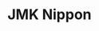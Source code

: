 ---
layout: place
title: "JMK Nippon"
permalink: /illinois/rockford/jmk-nippon.html
stateAbbr: IL
stateName: Illinois
cityName: Rockford
seo:
  name: "JMK Nippon"
  type: Restaurant
  links: http://jmkrockford.com/
description: "Sleek Japanese spot featuring tableside grills, sushi, traditional Japanese mains & bento boxes. JMK Nippon serves delicious sushi in Rockford, Illinois. Try fresh Japanese dishes for a great dining experience. Available for takeout, lunch, and dinner."
place_id: ChIJxcyzlp25CIgROtsywk16nR0
photos:
  - name: >-
      places/ChIJxcyzlp25CIgROtsywk16nR0/photos/AeeoHcKaiqCv7ZvxGKHFawxRub6TmfY13O98SbkyCP7uvgyOJSJhEb2s8SzouGoJkygwYvp3fX8P1Ci_iU_uY101SrZbRpf0tC-adVbwfgjXkZxqJ5ssLHa2VpIXzM4ZFwt4sd64L9migCNu1CiZMZd6C2SxW3gi9VBJXVTEvEHKmdX1t4vn1qivtH2wMSMAh3Y2WiMOjzP1J-frExU4b6hVeXdpVf7k8iJn5q-kRFqVR-tnVyLysQfVNmBnHND4NE-wflBzQcwvRKCL0ZRKRYbJjZoLyyM1qMmd07_eAHVUwtXZIw
    widthPx: 1080
    heightPx: 608
    authorAttributions:
      - displayName: JMK Nippon
        uri: https://maps.google.com/maps/contrib/104742300033603646158
        photoUri: >-
          https://lh3.googleusercontent.com/a-/ALV-UjUMYs79q1R0oDRB9JaHJFw_NFMG3ZrpYxCnVZNPxHrBTm_dffCQ=s100-p-k-no-mo
    flagContentUri: >-
      https://www.google.com/local/imagery/report/?cb_client=maps_api_places.places_api&image_key=!1e10!2sAF1QipO6ZsJ34afmF2Qph7JXYSAr87TIYVgrihM5HLJS&hl=en-US
    googleMapsUri: >-
      https://www.google.com/maps/place//data=!3m4!1e2!3m2!1sAF1QipO6ZsJ34afmF2Qph7JXYSAr87TIYVgrihM5HLJS!2e10!4m2!3m1!1s0x8808b99d96b3ccc5:0x1d9d7a4dc232db3a
  - name: >-
      places/ChIJxcyzlp25CIgROtsywk16nR0/photos/AeeoHcJAQ2CMvjJIgeSn7jW2SSeedgAO1zJ_E9wt41Pgi0iyyXMYpeq_1WSrT-mnBehM86lFh5MKxitW_QynVXeLcsh7Zr6hpVcZOogucqoIYYoqdEqNXtla0YUCt7Br17S5OkO2iX0bUwqFCHvXRl2CFQLE7vRSmkLUSGooMhfAM2eeA97etCsOQnWH-al5u6jRx1CFX_j9-kfEeQYf7p_PpMGfzSrXUPbmyhISXgDJ-yxfGXztvGU5mHhqgjJ1p6XOASksX-p1Q7ReIyYn6rFIVc9XuBDk3A8joHNNQHDy3vZzvC4g9bHhlI_h2olIlDZKqxEvW5uKoYvZVMfd0d8eGUNCjebmVrB3u5lwkjUOesDOL9ia16V_9t7X37fgjACtZYFUb7gHPhU48O8H916rpdht6XX9ahQ8bjZEefS-Kvv8Tio
    widthPx: 3000
    heightPx: 4000
    authorAttributions:
      - displayName: nida Ploy
        uri: https://maps.google.com/maps/contrib/102335535587612612493
        photoUri: >-
          https://lh3.googleusercontent.com/a-/ALV-UjUvQFdj3DJ4zuAuryfeKXoKVv9ekfKWijwI_poAssiP552cIPH5Vg=s100-p-k-no-mo
    flagContentUri: >-
      https://www.google.com/local/imagery/report/?cb_client=maps_api_places.places_api&image_key=!1e10!2sCIHM0ogKEICAgMCoiKCB7gE&hl=en-US
    googleMapsUri: >-
      https://www.google.com/maps/place//data=!3m4!1e2!3m2!1sCIHM0ogKEICAgMCoiKCB7gE!2e10!4m2!3m1!1s0x8808b99d96b3ccc5:0x1d9d7a4dc232db3a
  - name: >-
      places/ChIJxcyzlp25CIgROtsywk16nR0/photos/AeeoHcKTeBO2NH71i89Bfu9L48ueJsGU14DdOI4Fa5xrQtAJFsGH5Lw7MqU-aJgTQsTqLuWM3BWyro-7tNFw0gTshgw93dNQiXFQSCnx1xZfe7MU9b7AObVIR6R4tAVdcGP6t-scTG7FiNWFLuG9AGD42yUV5bA-h6s8fNvfWEOfr1oHrEnpdTT4Q4t8vl6-v7SEGLmsIuUA0rGR3frtaVh4ISMNOgXbj9_f8OL_2WuYJpKg7d90NNh9Hms57cpDaP3_T311HiZ_h-1b9hLjiix2KqmQc74Qjcv763-wkyPdwzGUMg
    widthPx: 449
    heightPx: 256
    authorAttributions:
      - displayName: JMK Nippon
        uri: https://maps.google.com/maps/contrib/110949844220972008314
        photoUri: >-
          https://lh3.googleusercontent.com/a-/ALV-UjXMHqpaJs2I5DKGdd028QZRbAILfuBqvcv6_RdwKci3wdBbIl8=s100-p-k-no-mo
    flagContentUri: >-
      https://www.google.com/local/imagery/report/?cb_client=maps_api_places.places_api&image_key=!1e10!2sAF1QipM5IwjDZw3BoLSX5Vix6AgQlU3OZwGcCAhDIbKt&hl=en-US
    googleMapsUri: >-
      https://www.google.com/maps/place//data=!3m4!1e2!3m2!1sAF1QipM5IwjDZw3BoLSX5Vix6AgQlU3OZwGcCAhDIbKt!2e10!4m2!3m1!1s0x8808b99d96b3ccc5:0x1d9d7a4dc232db3a
  - name: >-
      places/ChIJxcyzlp25CIgROtsywk16nR0/photos/AeeoHcJMU99yvJ_MplkXHVu4Ui8thAWWFO_OKBeI43itgh5vWUDG9Bb0h-fkv2FistJg3aqAaTGq_EBZn2HJUFx94FSynRTVTtveloLjSyh1w6qdn9v62a2DWy_5Dk4CbEaNVwoYrrCujde_L0zz0WWxxz9YBl6jTCZAXpPUu-p7gTPwHwsZShkfRkwRQAUTxQYoljj-J5_r5g5SJd1IsJmXrLsg-5FD-rkr24XpZuc6_WC3_V6r5G1qwqO5lEkDqKY3KyQ5SPv0WlEWNQIeV5BqwEjduNdhaD1FWThpzDSnzfolnHnVl7L7C9uQh3lGURO_8f2a4fEXKqatiqqCsEBJcBKOVLyqmLPW7mrZ0ROkbTP3XT1pQRJ26fNkZgBvdzagurR-gtERNAmyPbRuZf83CEvRI7DfJ7BtzN51ckt3bJVsVNHy4uqp16JEVZbsDSGJ
    widthPx: 4032
    heightPx: 3024
    authorAttributions:
      - displayName: Tammy Strub
        uri: https://maps.google.com/maps/contrib/116215326022616526927
        photoUri: >-
          https://lh3.googleusercontent.com/a-/ALV-UjWMCSYlKHWc3-7P4o4P20oltH2UW3f1fV8COiR4xqSTwFA5T0gorw=s100-p-k-no-mo
    flagContentUri: >-
      https://www.google.com/local/imagery/report/?cb_client=maps_api_places.places_api&image_key=!1e10!2sCIABIhAIN0uGcjmSz2fnGuQAB3fC&hl=en-US
    googleMapsUri: >-
      https://www.google.com/maps/place//data=!3m4!1e2!3m2!1sCIABIhAIN0uGcjmSz2fnGuQAB3fC!2e10!4m2!3m1!1s0x8808b99d96b3ccc5:0x1d9d7a4dc232db3a
  - name: >-
      places/ChIJxcyzlp25CIgROtsywk16nR0/photos/AeeoHcKuBHJqRYBSFeAdwTQisPgjPonIFVpUk0R6YX7LFm6M90Eu2XvZGJrpoED_pzOP4iPGvih46H5B_VmsYBaqQRmi6q3NJoDGtlHXUKEK2gGffhGTfU5cyLo4_Y_Z7Hx0fAEXL6K62ldkFbCz7uk1K5Z7Hj1cXR3-exsnoMD-gMLZitsh-C1LFJKeEX6Vnzitm-yb5tro_OO7ICTNt2b6_Ipr6p7UejqFQW1OVHoKBjmPXnSU3STUuODdm8z1K-Qo8IiSVYgncrrwhHWKccex6ahFGl1DIMOokVNTRbmWwsjAt7zGlTakwfn7gPazn1cH6i6ugETmgcMqKwao3yrSVyxVQ4ZZPYcov1CAASjfzlkVGjPJ32bLq2Hb3OhY7xchZfIp4jmHFodzL8Ua46G58U5H4dTxJzOwyRR0gS5apQsJSPP8LyprJrW2lTwr-YPP
    widthPx: 4032
    heightPx: 3024
    authorAttributions:
      - displayName: Tammy Strub
        uri: https://maps.google.com/maps/contrib/116215326022616526927
        photoUri: >-
          https://lh3.googleusercontent.com/a-/ALV-UjWMCSYlKHWc3-7P4o4P20oltH2UW3f1fV8COiR4xqSTwFA5T0gorw=s100-p-k-no-mo
    flagContentUri: >-
      https://www.google.com/local/imagery/report/?cb_client=maps_api_places.places_api&image_key=!1e10!2sCIABIhAGbzaqjyFiDWfnGuwADeIr&hl=en-US
    googleMapsUri: >-
      https://www.google.com/maps/place//data=!3m4!1e2!3m2!1sCIABIhAGbzaqjyFiDWfnGuwADeIr!2e10!4m2!3m1!1s0x8808b99d96b3ccc5:0x1d9d7a4dc232db3a
  - name: >-
      places/ChIJxcyzlp25CIgROtsywk16nR0/photos/AeeoHcKTsc0mKJMTTxFG6wyyPH8DRzaxUBLM_bR1y32yWQD4sc4-V6am3lvKUicNWtYGB5T5231epXTc182YjKre2wHNxJGGpLlsvdWD8GPTv9ajiinUsRE5QIVmZ1KMo7QDYVi5Wk41rvPxvOzPODuAE109qwawAfetIapR4F542Co8ehrnLgFG0AoOHhvevdMsCzHVXzflbu4EBHpuEZiSmZTDTd96HMgaTPabxCxPATeXlG4TIAj55EocR5DrOY5-l8SFFBP_73uZC3XvkBN11pnzWSi1dwO3aRRwCoYG_Mrhg_yZA1ntjGak0wmreFthqM72o3MY0hPkZh0dmlx8_dt1DXt08L3xKIqjOAx9g7aS96lDHwe16HHPNvGBdvtrhXU-4lBnfjfUh2KqXKzHIpF31i6OsolvFPyhF-cdVTI
    widthPx: 4032
    heightPx: 2268
    authorAttributions:
      - displayName: Kisha Lockner
        uri: https://maps.google.com/maps/contrib/110763805855959626362
        photoUri: >-
          https://lh3.googleusercontent.com/a-/ALV-UjUf_MaJzX-wknUmsp86t4Phy2VLU9-Ns2T0evvXC805CRTKmZgQvA=s100-p-k-no-mo
    flagContentUri: >-
      https://www.google.com/local/imagery/report/?cb_client=maps_api_places.places_api&image_key=!1e10!2sCIHM0ogKEICAgIDrwK6hEw&hl=en-US
    googleMapsUri: >-
      https://www.google.com/maps/place//data=!3m4!1e2!3m2!1sCIHM0ogKEICAgIDrwK6hEw!2e10!4m2!3m1!1s0x8808b99d96b3ccc5:0x1d9d7a4dc232db3a
  - name: >-
      places/ChIJxcyzlp25CIgROtsywk16nR0/photos/AeeoHcLwCqXFRbQyGmJDfS8-Kl53zAAquT0JTTYEOp8HPKUwTsrlc-Wf3cQMTGsn74iNZtCP-qDsqjum_Dh0hiXfybSusW9zAUk6fip6ynRnQhKT9JC7oJqQ7ghfHzkajLjkx-nLvdc5Y8Sh8-f1PRPnQ0REWWrmEjjB1s1_SU7wGX9bdC8iCl9bUz2yNz3CmXUmS4bBYUtJHPvI1zbj-p4st3_mYX41xmYF7dV8kkZUOLcpipx4pjilU0THeaLahIr_oRahsa2nRJnhK2lPoR0S60qO-VDqJrGzzZAJMkWzg9gIQ7tlNnUZtC12jChGdfFFvEnTZbZYv6pno1n932hOW_EJB4Fl4TDnb3BpwyNmpcltMiKrahaUfdbx3dXB8t3FBLdHkcJ4Eahx2bWS6YzKHhsKDCdncfgZCqzRArqmUNynPA
    widthPx: 3072
    heightPx: 4080
    authorAttributions:
      - displayName: Frank Caniano
        uri: https://maps.google.com/maps/contrib/111292971802524030253
        photoUri: >-
          https://lh3.googleusercontent.com/a/ACg8ocIe2iNBOUzrJLJr3JSugQ1n4IZiRVJ3f_cCqW4BcvHw14L7Nw=s100-p-k-no-mo
    flagContentUri: >-
      https://www.google.com/local/imagery/report/?cb_client=maps_api_places.places_api&image_key=!1e10!2sCIHM0ogKEICAgIDHuontSw&hl=en-US
    googleMapsUri: >-
      https://www.google.com/maps/place//data=!3m4!1e2!3m2!1sCIHM0ogKEICAgIDHuontSw!2e10!4m2!3m1!1s0x8808b99d96b3ccc5:0x1d9d7a4dc232db3a
  - name: >-
      places/ChIJxcyzlp25CIgROtsywk16nR0/photos/AeeoHcLUsrjZ9PSZhJ8FmIxxUw8ON6CK16BO6HmAUJaX38Fl83GpBBPVlJ4t--XRYEGepln8RybS8pI_eyWetMFqpyyJLxsSqjs5a5sgetkIsrxZl8DS23ACOgOzlk4sRHRvOu0OntKeId4gBesVD-pNxE_s8V1cYUivdcocWO0JPjBUb0E1vGEHUAllRtoEDE2BFW8MAPyltEI37mejvwi8WDmapFsVMGOA--tDU-1BxNysVmyeo0HHuy8oahqH8ZHgVGUbaR2EOG3RkrD9k8uYuZndN1t8UMezBIw8JYAjCirV1w
    widthPx: 421
    heightPx: 289
    authorAttributions:
      - displayName: JMK Nippon
        uri: https://maps.google.com/maps/contrib/104742300033603646158
        photoUri: >-
          https://lh3.googleusercontent.com/a-/ALV-UjUMYs79q1R0oDRB9JaHJFw_NFMG3ZrpYxCnVZNPxHrBTm_dffCQ=s100-p-k-no-mo
    flagContentUri: >-
      https://www.google.com/local/imagery/report/?cb_client=maps_api_places.places_api&image_key=!1e10!2sAF1QipMFBMBvOGZriDq4tyaQCUq0E8IuwGCP9lnjuJAN&hl=en-US
    googleMapsUri: >-
      https://www.google.com/maps/place//data=!3m4!1e2!3m2!1sAF1QipMFBMBvOGZriDq4tyaQCUq0E8IuwGCP9lnjuJAN!2e10!4m2!3m1!1s0x8808b99d96b3ccc5:0x1d9d7a4dc232db3a
  - name: >-
      places/ChIJxcyzlp25CIgROtsywk16nR0/photos/AeeoHcKVdOSZ99ZU_v5ZjHlUD-YFjvNlSCshAYHxij2fssYqwS48tST8M00eyD5HJi3yukqJNsYBuWsbRBlUg1ILaWRAj9vYeHhn3GpGLLFnhm__kHPnl0TXDl7aXfsFF8-t2XZMM-E-Bwm7xjow1336KQjMVwEyHM9jxRzJuI-M2QNkX9qQTQMRHJs1DMBTdAzyACVp5t_tKO4xxhhv6fWErmwZQCa5s8ruVsyYcpQQ8NWqCGIsvP8kr_DbFFdz4LzbJUCWImRJzLgFvp7t-1F0611XtP2rSlNsgGOT3rf4IhZxkxHRUh6_dP9zRtzfmN955LPUb2JE9OfUiYY2yNGSG8LGuSLaiPkf1wYsbK4V4KdcNDPjmrmSV618LwYBM-wU01pAC1nHHpoD1suJPV_ic_GyVozsWb-gKZM1QkLnDiI
    widthPx: 3000
    heightPx: 4000
    authorAttributions:
      - displayName: Melody Anderson
        uri: https://maps.google.com/maps/contrib/115147211644027775123
        photoUri: >-
          https://lh3.googleusercontent.com/a-/ALV-UjX34MgXzV0P6cCgILr5wwp8X90ywEd6MFGOcdCDTmjJXWNx3SwJXg=s100-p-k-no-mo
    flagContentUri: >-
      https://www.google.com/local/imagery/report/?cb_client=maps_api_places.places_api&image_key=!1e10!2sCIHM0ogKEICAgMDwqvKhDQ&hl=en-US
    googleMapsUri: >-
      https://www.google.com/maps/place//data=!3m4!1e2!3m2!1sCIHM0ogKEICAgMDwqvKhDQ!2e10!4m2!3m1!1s0x8808b99d96b3ccc5:0x1d9d7a4dc232db3a
  - name: >-
      places/ChIJxcyzlp25CIgROtsywk16nR0/photos/AeeoHcL0lrarbPUgO9KK9v96XFpkCIJFO_bzif1DbNEHOXXksybrin4xnSoiEd-YszokUxOj7NHGxFT4YZdLT15wkPw6nkPLIVrMiW64Lbo9Q__41hu8zzODzl3VwjWnoeclE7Y1WNoNHEOUiUwCyf5lv2-ccaz5abdnHo8Sh1zzQRxFmbYYcjXzZi_Qmx5BHlyB3o8IllZTC8dbDugcFYyc_XLXuNJnvpJSGsY9P6WECwwJMR3cOVlXNH77KELsyqzVti8IP9CCx3RmlqY24OZNsTcTlzUFEF2kapD0Wk9_jl2jLJ2ymyzQTsyjNhim2ur7SabwvGlWyO4Vlh10wVEAYw3qMu4YNqYXWbV76fQkSHCtFfEXTZiiKJC9tB_WlN4mDeXpNbl5bM67zN25xa16AZgQutDD9mEwLHY2nEoefGXX3gSDBmJ4iq88NUPCt0_q
    widthPx: 4000
    heightPx: 3000
    authorAttributions:
      - displayName: Jaxx Brown
        uri: https://maps.google.com/maps/contrib/106861510551880411437
        photoUri: >-
          https://lh3.googleusercontent.com/a-/ALV-UjXnxj-y_I7utJICplNzh-qElpXMEPPwiiQKideSwN5Mvz1BVts=s100-p-k-no-mo
    flagContentUri: >-
      https://www.google.com/local/imagery/report/?cb_client=maps_api_places.places_api&image_key=!1e10!2sCIABIhADycTjvjZmzGfKVfMAB4v7&hl=en-US
    googleMapsUri: >-
      https://www.google.com/maps/place//data=!3m4!1e2!3m2!1sCIABIhADycTjvjZmzGfKVfMAB4v7!2e10!4m2!3m1!1s0x8808b99d96b3ccc5:0x1d9d7a4dc232db3a
address: 2551 N Perryville Rd, Rockford, IL 61107, USA
street: 2551 N Perryville Rd
city: Rockford
state: IL
zip: '61107'
country: USA
neighborhood: null
latitude: '42.297607'
longitude: '-88.979324'
accessibility_options:
  wheelchairAccessibleParking: true
  wheelchairAccessibleEntrance: true
  wheelchairAccessibleRestroom: true
  wheelchairAccessibleSeating: true
business_status: OPERATIONAL
name: JMK Nippon
google_maps_links:
  directionsUri: >-
    https://www.google.com/maps/dir//''/data=!4m7!4m6!1m1!4e2!1m2!1m1!1s0x8808b99d96b3ccc5:0x1d9d7a4dc232db3a!3e0
  placeUri: https://maps.google.com/?cid=2133996272832666426
  writeAReviewUri: >-
    https://www.google.com/maps/place//data=!4m3!3m2!1s0x8808b99d96b3ccc5:0x1d9d7a4dc232db3a!12e1
  reviewsUri: >-
    https://www.google.com/maps/place//data=!4m4!3m3!1s0x8808b99d96b3ccc5:0x1d9d7a4dc232db3a!9m1!1b1
  photosUri: >-
    https://www.google.com/maps/place//data=!4m3!3m2!1s0x8808b99d96b3ccc5:0x1d9d7a4dc232db3a!10e5
primary_type: Japanese Restaurant
opening_hours:
  regular: null
  current: null
secondary_opening_hours:
  regular:
    weekdayDescriptions: null
    type: null
  current:
    weekdayDescriptions: null
    type: null
phone: (815) 877-0505
price_level: PRICE_LEVEL_MODERATE
price_range: null
rating: '4.4'
rating_count: 0
website: http://jmkrockford.com/
reviews:
  - name: >-
      places/ChIJxcyzlp25CIgROtsywk16nR0/reviews/ChdDSUhNMG9nS0VJQ0FnTUR3cXZLaGxRRRAB
    relativePublishTimeDescription: 2 weeks ago
    rating: 5
    text:
      text: >-
        Amazing!! This was our first time here and it was an awesome
        experience!! Our chef was really interactive and fun! Food tasted great
        as well!! Highly recommend to go at least one time!!
      languageCode: en
    originalText:
      text: >-
        Amazing!! This was our first time here and it was an awesome
        experience!! Our chef was really interactive and fun! Food tasted great
        as well!! Highly recommend to go at least one time!!
      languageCode: en
    authorAttribution:
      displayName: Melody Anderson
      uri: https://www.google.com/maps/contrib/115147211644027775123/reviews
      photoUri: >-
        https://lh3.googleusercontent.com/a-/ALV-UjX34MgXzV0P6cCgILr5wwp8X90ywEd6MFGOcdCDTmjJXWNx3SwJXg=s128-c0x00000000-cc-rp-mo-ba5
    publishTime: '2025-03-25T08:55:04.091658Z'
    flagContentUri: >-
      https://www.google.com/local/review/rap/report?postId=ChdDSUhNMG9nS0VJQ0FnTUR3cXZLaGxRRRAB&d=17924085&t=1
    googleMapsUri: >-
      https://www.google.com/maps/reviews/data=!4m6!14m5!1m4!2m3!1sChdDSUhNMG9nS0VJQ0FnTUR3cXZLaGxRRRAB!2m1!1s0x8808b99d96b3ccc5:0x1d9d7a4dc232db3a
  - name: >-
      places/ChIJxcyzlp25CIgROtsywk16nR0/reviews/ChZDSUhNMG9nS0VJQ0FnSUNfajVYelRREAE
    relativePublishTimeDescription: 2 months ago
    rating: 5
    text:
      text: >-
        Been coming here for many years, and the food is still very delicious! I
        got the filet mignon dinner with fried rice. The soup and salad were
        great as usual. The chef was very fun and made lots of jokes and did
        awesome tricks. The waiter was great too and very attentive. The filet
        was cooked perfectly and the fried rice and vegetables were amazing. The
        yucky yucky sauce is definitely my favorite. It was a bit chilly inside
        and very smoky, maybe they need to clean out their fans?
      languageCode: en
    originalText:
      text: >-
        Been coming here for many years, and the food is still very delicious! I
        got the filet mignon dinner with fried rice. The soup and salad were
        great as usual. The chef was very fun and made lots of jokes and did
        awesome tricks. The waiter was great too and very attentive. The filet
        was cooked perfectly and the fried rice and vegetables were amazing. The
        yucky yucky sauce is definitely my favorite. It was a bit chilly inside
        and very smoky, maybe they need to clean out their fans?
      languageCode: en
    authorAttribution:
      displayName: Crystal
      uri: https://www.google.com/maps/contrib/116902166761796501612/reviews
      photoUri: >-
        https://lh3.googleusercontent.com/a/ACg8ocK7c6BFUpyyHyCltFzud6pR87u_9oYeI1cU6Dha0V8zZBnl=s128-c0x00000000-cc-rp-mo-ba3
    publishTime: '2025-01-20T01:16:04.105748Z'
    flagContentUri: >-
      https://www.google.com/local/review/rap/report?postId=ChZDSUhNMG9nS0VJQ0FnSUNfajVYelRREAE&d=17924085&t=1
    googleMapsUri: >-
      https://www.google.com/maps/reviews/data=!4m6!14m5!1m4!2m3!1sChZDSUhNMG9nS0VJQ0FnSUNfajVYelRREAE!2m1!1s0x8808b99d96b3ccc5:0x1d9d7a4dc232db3a
  - name: >-
      places/ChIJxcyzlp25CIgROtsywk16nR0/reviews/ChZDSUhNMG9nS0VJQ0FnTUNnM3J5RmNREAE
    relativePublishTimeDescription: a month ago
    rating: 3
    text:
      text: >-
        Nice place and clean, but the food not so good and poorly presented and
        lack attention to detail. My nuguri  was thick sliced and my sushi roll
        looked like I rolled it at home, it is over priced. My wife's meal was
        on the better side as she had tempura shrimp and she liked it. This
        place fills up fast so go early.
      languageCode: en
    originalText:
      text: >-
        Nice place and clean, but the food not so good and poorly presented and
        lack attention to detail. My nuguri  was thick sliced and my sushi roll
        looked like I rolled it at home, it is over priced. My wife's meal was
        on the better side as she had tempura shrimp and she liked it. This
        place fills up fast so go early.
      languageCode: en
    authorAttribution:
      displayName: Tim the toolman of ENC
      uri: https://www.google.com/maps/contrib/104550067183762332666/reviews
      photoUri: >-
        https://lh3.googleusercontent.com/a-/ALV-UjV8e8guoCOy_9KcsNnXONWZeJuZfMoZGTZQK38MItQsgByFkR9i=s128-c0x00000000-cc-rp-mo-ba4
    publishTime: '2025-02-17T16:13:32.252805Z'
    flagContentUri: >-
      https://www.google.com/local/review/rap/report?postId=ChZDSUhNMG9nS0VJQ0FnTUNnM3J5RmNREAE&d=17924085&t=1
    googleMapsUri: >-
      https://www.google.com/maps/reviews/data=!4m6!14m5!1m4!2m3!1sChZDSUhNMG9nS0VJQ0FnTUNnM3J5RmNREAE!2m1!1s0x8808b99d96b3ccc5:0x1d9d7a4dc232db3a
  - name: >-
      places/ChIJxcyzlp25CIgROtsywk16nR0/reviews/ChdDSUhNMG9nS0VJQ0FnSUQzelpxNXJRRRAB
    relativePublishTimeDescription: 4 months ago
    rating: 5
    text:
      text: >-
        Great mix of food from Hibachi, to Sushi to steaks. The Surg and Turf
        roll is a must try. Always a great experience!
      languageCode: en
    originalText:
      text: >-
        Great mix of food from Hibachi, to Sushi to steaks. The Surg and Turf
        roll is a must try. Always a great experience!
      languageCode: en
    authorAttribution:
      displayName: Brent Potter
      uri: https://www.google.com/maps/contrib/107461272723356233655/reviews
      photoUri: >-
        https://lh3.googleusercontent.com/a-/ALV-UjV2D2_DAL6tPDsrz2GxDcQQ7-oubOh_94jGUvMoOsIUmucpcC4t6Q=s128-c0x00000000-cc-rp-mo-ba4
    publishTime: '2024-11-17T15:02:35.580328Z'
    flagContentUri: >-
      https://www.google.com/local/review/rap/report?postId=ChdDSUhNMG9nS0VJQ0FnSUQzelpxNXJRRRAB&d=17924085&t=1
    googleMapsUri: >-
      https://www.google.com/maps/reviews/data=!4m6!14m5!1m4!2m3!1sChdDSUhNMG9nS0VJQ0FnSUQzelpxNXJRRRAB!2m1!1s0x8808b99d96b3ccc5:0x1d9d7a4dc232db3a
  - name: >-
      places/ChIJxcyzlp25CIgROtsywk16nR0/reviews/ChZDSUhNMG9nS0VJQ0FnTUNnajlPOUJBEAE
    relativePublishTimeDescription: a month ago
    rating: 4
    text:
      text: >-
        On the recommendation from a dear friend, we made the drive from Kenosha
        to Rockford to try JMK. It WAS worth the trip for sure. Everything was
        great about this place. The sushi options are amazing and very
        flavorful. I want to give 5 stars straight across the board. My only
        complaint, which some people might not agree with me on, is the size of
        the pieces of sushi. With food, generally, bigger is better. Not so much
        with sushi. The rolls were so big that I had to cut the piece in half
        just to eat it. (And, I admit, I have a big mouth, lol) I have never had
        to do this before & I didn’t like it. I like being able to take one
        whole piece and eat the whole piece. Sounds like first world problems, I
        know, sorry. But, that’s part of the experience of eating sushi, in my
        opinion. If they could tighten up those rolls a little more, it would be
        5 stars. Overall, a great place for sushi. I would recommend them to
        anyone. Just be prepared for the extraordinary sushi roll sizes…Enjoy!
      languageCode: en
    originalText:
      text: >-
        On the recommendation from a dear friend, we made the drive from Kenosha
        to Rockford to try JMK. It WAS worth the trip for sure. Everything was
        great about this place. The sushi options are amazing and very
        flavorful. I want to give 5 stars straight across the board. My only
        complaint, which some people might not agree with me on, is the size of
        the pieces of sushi. With food, generally, bigger is better. Not so much
        with sushi. The rolls were so big that I had to cut the piece in half
        just to eat it. (And, I admit, I have a big mouth, lol) I have never had
        to do this before & I didn’t like it. I like being able to take one
        whole piece and eat the whole piece. Sounds like first world problems, I
        know, sorry. But, that’s part of the experience of eating sushi, in my
        opinion. If they could tighten up those rolls a little more, it would be
        5 stars. Overall, a great place for sushi. I would recommend them to
        anyone. Just be prepared for the extraordinary sushi roll sizes…Enjoy!
      languageCode: en
    authorAttribution:
      displayName: Mike Plaisted
      uri: https://www.google.com/maps/contrib/112684212928066828621/reviews
      photoUri: >-
        https://lh3.googleusercontent.com/a-/ALV-UjVK-acHu_-du761pi0jTRYhtuTklTHzhvdWJFVJgobP0YAnPRRZ=s128-c0x00000000-cc-rp-mo-ba3
    publishTime: '2025-02-21T15:23:26.911363Z'
    flagContentUri: >-
      https://www.google.com/local/review/rap/report?postId=ChZDSUhNMG9nS0VJQ0FnTUNnajlPOUJBEAE&d=17924085&t=1
    googleMapsUri: >-
      https://www.google.com/maps/reviews/data=!4m6!14m5!1m4!2m3!1sChZDSUhNMG9nS0VJQ0FnTUNnajlPOUJBEAE!2m1!1s0x8808b99d96b3ccc5:0x1d9d7a4dc232db3a
parking_options:
  freeParkingLot: true
  freeStreetParking: true
  paidStreetParking: false
  valetParking: false
payment_options:
  acceptsCreditCards: true
  acceptsDebitCards: true
  acceptsCashOnly: false
  acceptsNfc: true
allow_dogs: null
curbside_pickup: false
delivery: false
dine_in: true
good_for_children: true
good_for_groups: true
good_for_sports: false
live_music: false
menu_for_children: true
outdoor_seating: true
reservable: true
restroom: true
serves_beer: true
serves_breakfast: false
serves_brunch: false
serves_cocktails: true
serves_coffee: true
serves_dinner: true
serves_dessert: true
serves_lunch: true
serves_vegetarian_food: true
serves_wine: true
takeout: true
update_category: essentials
summary: >-
  Sleek Japanese spot featuring tableside grills, sushi, traditional Japanese
  mains & bento boxes.

---